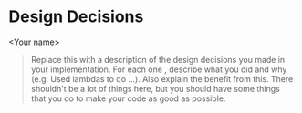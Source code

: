 # Design Decisions
\<Your name>

>Replace this with a description of the design decisions you made in your implementation. For each one , describe what you did and why (e.g. Used lambdas to do ...). Also explain the benefit from this. There shouldn't be a lot of things here, but you should have some things that you do to make your code as good as possible.